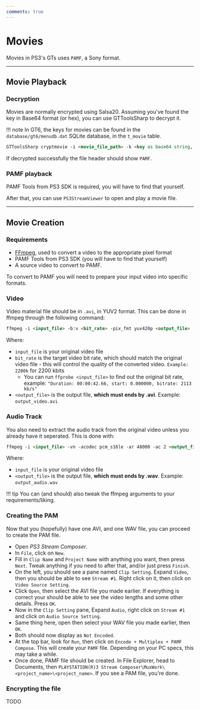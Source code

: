 ```yaml
---
comments: true
---
```


# Movies

Movies in PS3's GTs uses `PAMF`, a Sony format.

----

## Movie Playback

### Decryption
Movies are normally encrypted using Salsa20. Assuming you've found the key in Base64 format (or hex), you can use GTToolsSharp to decrypt it.

!!! note
    In GT6, the keys for movies can be found in the `database/gt6/menudb.dat` SQLite database, in the `t_movie` table.

```markdown title="Decrypt command"
GTToolsSharp cryptmovie -i <movie_file_path> -k <key as base64 string, or hex string>
```

If decrypted successfully the file header should show `PAMF`.

### PAMF playback
PAMF Tools from PS3 SDK is required, you will have to find that yourself.

After that, you can use `PS3StreamViewer` to open and play a movie file.

---

## Movie Creation

### Requirements
- [FFmpeg](https://ffmpeg.org/download.html), used to convert a video to the appropriate pixel format
- PAMF Tools from PS3 SDK (you will have to find that yourself)
- A source video to convert to PAMF.

To convert to PAMF you will need to prepare your input video into specific formats. 

### Video
Video material file should be in `.avi`, in YUV2 format. This can be done in ffmpeg through the following command:

``` markdown title="Converting to YUV2 with FFmpeg"
ffmpeg -i <input_file> -b:v <bit_rate> -pix_fmt yuv420p <output_file>
```

Where:

* `input_file` is your original video file
* `bit_rate` is the target video bit rate, which should match the original video file - this will control the quality of the converted video. `Example: 2200k` for 2200 kbits
  * You can run `ffprobe <input_file>` to find out the original bit rate, example: `"Duration: 00:00:42.66, start: 0.000000, bitrate: 2113 kb/s"`
* `<output_file>` is the output file, **which must ends by .avi**. Example: `output_video.avi`

### Audio Track
You also need to extract the audio track from the original video unless you already have it seperated.
This is done with:

``` markdown title="Extracting the audio track"
ffmpeg -i <input_file> -vn -acodec pcm_s16le -ar 48000 -ac 2 <output_file>
```

Where:

* `input_file` is your original video file
* `<output_file>` is the output file, **which must ends by .wav**. Example: `output_audio.wav`

!!! tip
    You can (and should) also tweak the ffmpeg arguments to your requirements/liking.

### Creating the PAM
Now that you (hopefully) have one AVI, and one WAV file, you can proceed to create the PAM file.

* Open *PS3 Stream Composer*.
* In `File`, click on `New`.
* Fill in `Clip Name` and `Project Name` with anything you want, then press `Next`. Tweak anything if you need to after that, and/or just press `Finish`.
* On the left, you should see a pane named `Clip Setting`. Expand `Video`, then you should be able to see `Stream #1`. Right click on it, then click on `Video Source Setting`.
* Click `Open`, then select the AVI file you made earlier. If everything is correct your should be able to see the video lengths and some other details. Press `OK`.
* Now in the `Clip Setting` pane, Expand `Audio`, right click on `Stream #1` and click on `Audio Source Setting`.
* Same thing here, open then select your WAV file you made earlier, then `OK`.
* Both should now display as `Not Encoded`.
* At the top bar, look for `Run`, then click on `Encode + Multiplex + PAMF Compose`. This will create your `PAMF` file. Depending on your PC specs, this may take a while.
* Once done, PAMF file should be created. In File Explorer, head to Documents, then `PLAYSTATION(R)3 Stream Composer\MuxWork\<project_name>\<project_name>`.  If you see a PAM file, you're done.

### Encrypting the file

TODO